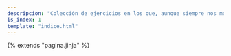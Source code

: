 ```yaml
---
descripcion: "Colección de ejercicios en los que, aunque siempre nos movemos, no nos desplazamos. En general hay que practicarlos antes de los animales para dominar después los desplazamientos."
is_index: 1
template: "indice.html"
---
```

{% extends "pagina.jinja" %}